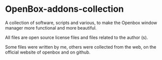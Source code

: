 # OpenBox-addons-collection
<p>A collection of software, scripts and various, to make the Openbox window manager more functional and more beautiful. </p>
<p>All files are open source license files and files related to the author (s).  </p>
<p>Some files were written by me, others were collected from the web, on the official website of openbox and on github.  </p>

